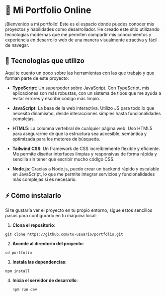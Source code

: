 # 🌟 Mi Portfolio Online

¡Bienvenido a mi portfolio! Este es el espacio donde puedes conocer mis proyectos y habilidades como desarrollador. He creado este sitio utilizando tecnologías modernas que me permiten compartir mis conocimientos y experiencia en desarrollo web de una manera visualmente atractiva y fácil de navegar.

## 🚀 Tecnologías que utilizo

Aquí te cuento un poco sobre las herramientas con las que trabajo y que forman parte de este proyecto:

- **TypeScript**: Un superpoder sobre JavaScript. Con TypeScript, mis aplicaciones son más robustas, con un sistema de tipos que me ayuda a evitar errores y escribir código más limpio.
  
- **JavaScript**: La base de la web interactiva. Utilizo JS para todo lo que necesita dinamismo, desde interacciones simples hasta funcionalidades complejas.

- **HTML5**: La columna vertebral de cualquier página web. Uso HTML5 para asegurarme de que la estructura sea accesible, semántica y optimizada para los motores de búsqueda.

- **Tailwind CSS**: Un framework de CSS increíblemente flexible y eficiente. Me permite diseñar interfaces limpias y responsivas de forma rápida y sencilla sin tener que escribir mucho código CSS.

- **Node.js**: Gracias a Node.js, puedo crear un backend rápido y escalable en JavaScript, lo que me permite integrar servicios y funcionalidades más complejas si es necesario.


## ⚡ Cómo instalarlo

Si te gustaría ver el proyecto en tu propio entorno, sigue estos sencillos pasos para configurarlo en tu máquina local:

1. **Clona el repositorio**:

```
git clone https://github.com/tu-usuario/portfolio.git
```
2. **Accede al directorio del proyecto**:
```
cd portfolio
```
3. **Instala las dependencias**:
 ```
npm install
```
4. **Inicia el servidor de desarrollo**:
   ```
   npm run dev
   ```
   

